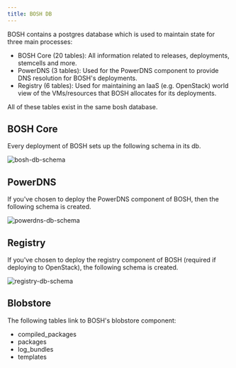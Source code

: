 ```yaml
---
title: BOSH DB
---
```


BOSH contains a postgres database which is used to maintain state for three main processes:

* BOSH Core (20 tables): All information related to releases, deployments, stemcells and more.
* PowerDNS (3 tables): Used for the PowerDNS component to provide DNS resolution for BOSH's deployments.
* Registry (6 tables): Used for maintaining an IaaS (e.g. OpenStack) world view of the VMs/resources that BOSH allocates for its deployments.

All of these tables exist in the same bosh database.

## BOSH Core ##
Every deployment of BOSH sets up the following schema in its db.

![bosh-db-schema](/images/bosh/bosh-db-schema.png)

## PowerDNS ##
If you've chosen to deploy the PowerDNS component of BOSH, then the following schema is created.

![powerdns-db-schema](/images/bosh/powerdns-db-schema.png)

## Registry ##
If you've chosen to deploy the registry component of BOSH (required if deploying to OpenStack), the following schema is created.

![registry-db-schema](/images/bosh/registry-db-schema.png)

## Blobstore ##
The following tables link to BOSH's blobstore component:

* compiled_packages
* packages
* log_bundles
* templates